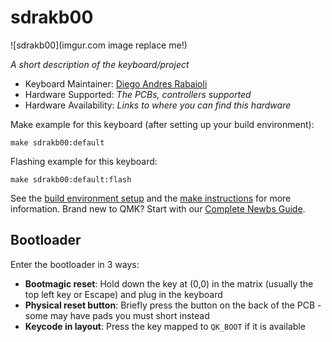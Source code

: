 # sdrakb00

![sdrakb00](imgur.com image replace me!)

*A short description of the keyboard/project*

* Keyboard Maintainer: [Diego Andres Rabaioli](https://github.com/drabaioli)
* Hardware Supported: *The PCBs, controllers supported*
* Hardware Availability: *Links to where you can find this hardware*

Make example for this keyboard (after setting up your build environment):

    make sdrakb00:default

Flashing example for this keyboard:

    make sdrakb00:default:flash

See the [build environment setup](https://docs.qmk.fm/#/getting_started_build_tools) and the [make instructions](https://docs.qmk.fm/#/getting_started_make_guide) for more information. Brand new to QMK? Start with our [Complete Newbs Guide](https://docs.qmk.fm/#/newbs).

## Bootloader

Enter the bootloader in 3 ways:

* **Bootmagic reset**: Hold down the key at (0,0) in the matrix (usually the top left key or Escape) and plug in the keyboard
* **Physical reset button**: Briefly press the button on the back of the PCB - some may have pads you must short instead
* **Keycode in layout**: Press the key mapped to `QK_BOOT` if it is available
